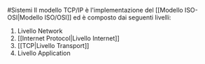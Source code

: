 #Sistemi 
Il modello TCP/IP è l'implementazione del [[Modello ISO-OSI|Modello ISO/OSI]] ed è composto dai seguenti livelli:
1. Livello Network
2. [[Internet Protocol|Livello Internet]]
3. [[TCP|Livello Transport]]
4. Livello Application